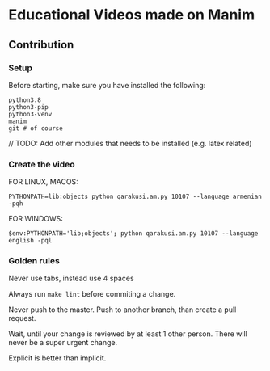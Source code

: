 # Educational Videos made on Manim

## Contribution

### Setup

Before starting, make sure you have installed the following:
```
python3.8
python3-pip
python3-venv
manim
git # of course
```

// TODO: Add other modules that needs to be installed (e.g. latex related)

### Create the video

FOR LINUX, MACOS: 
```
PYTHONPATH=lib:objects python qarakusi.am.py 10107 --language armenian -pqh
```

FOR WINDOWS: 
```
$env:PYTHONPATH='lib;objects'; python qarakusi.am.py 10107 --language english -pql
```

### Golden rules

Never use tabs, instead use 4 spaces

Always run `make lint` before commiting a change.

Never push to the master. Push to another branch, than create a pull request.

Wait, until your change is reviewed by at least 1 other person. There will never be a super urgent change.

Explicit is better than implicit.
